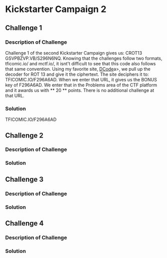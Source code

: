 # Kickstarter Campaign 2

## Challenge 1

### Description of Challenge

Challenge 1 of the second Kickstarter Campaign gives us: CROT13 GSVPBZVP.VB/S296N6NQ. Knowing that the challenges follow two formats, tficomic.io/ and mctf.io/, it isnt't difficult to see that this code also follows that same convention.  Using my favorite site, <a href="https://www.dcode.fr/en">DCode</a>a>, we pull up the decoder for ROT 13 and give it the ciphertext.  The site deciphers it to: TFICOMIC.IO/F296A6AD.  When we enter that URL, it gives us the BONUS key of F296A6AD. We enter that in the Problems area of the CTF platform and it awards us with ** 20 ** points. There is no additional challenge at that URL.

### Solution

TFICOMIC.IO/F296A6AD

## Challenge 2

### Description of Challenge

### Solution

## Challenge 3

### Description of Challenge

### Solution

## Challenge 4

### Description of Challenge

### Solution
